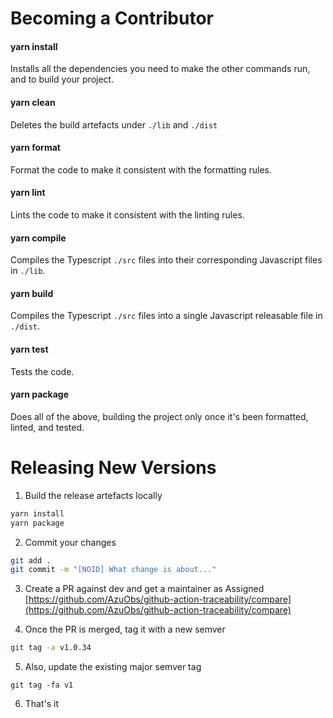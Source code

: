 # Becoming a Contributor

#### yarn install

Installs all the dependencies you need to make the other commands run, and to build your project.

#### yarn clean

Deletes the build artefacts under `./lib` and `./dist`

#### yarn format

Format the code to make it consistent with the formatting rules.

#### yarn lint

Lints the code to make it consistent with the linting rules.

#### yarn compile

Compiles the Typescript `./src` files into their corresponding Javascript files in `./lib`.

#### yarn build

Compiles the Typescript `./src` files into a single Javascript releasable file in `./dist`.

#### yarn test

Tests the code.

#### yarn package

Does all of the above, building the project only once it's been formatted, linted, and tested.

# Releasing New Versions

1. Build the release artefacts locally
```bash
yarn install
yarn package
```

2. Commit your changes
```bash
git add .
git commit -m "[NOID] What change is about..."
```

3. Create a PR against dev and get a maintainer as Assigned
[https://github.com/AzuObs/github-action-traceability/compare](https://github.com/AzuObs/github-action-traceability/compare)

4. Once the PR is merged, tag it with a new semver 
```bash
git tag -a v1.0.34
```

5. Also, update the existing major semver tag
```
git tag -fa v1
```

6. That's it